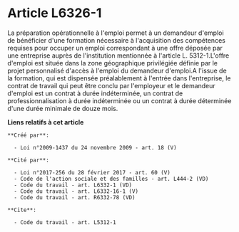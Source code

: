 # Article L6326-1

La préparation opérationnelle à l'emploi permet à un demandeur d'emploi de bénéficier d'une formation nécessaire à
l'acquisition des compétences requises pour occuper un emploi correspondant à une offre déposée par une entreprise auprès de
l'institution mentionnée à l'article L. 5312-1.L'offre d'emploi est située dans la zone géographique privilégiée définie par
le projet personnalisé d'accès à l'emploi du demandeur d'emploi.A l'issue de la formation, qui est dispensée préalablement à
l'entrée dans l'entreprise, le contrat de travail qui peut être conclu par l'employeur et le demandeur d'emploi est un
contrat à durée indéterminée, un contrat de professionnalisation à durée indéterminée ou un contrat à durée déterminée d'une
durée minimale de douze mois.

**Liens relatifs à cet article**

	**Créé par**:

	  - Loi n°2009-1437 du 24 novembre 2009 - art. 18 (V)

	**Cité par**:

	  - Loi n°2017-256 du 28 février 2017 - art. 60 (V)
	  - Code de l'action sociale et des familles - art. L444-2 (VD)
	  - Code du travail - art. L6332-1 (VD)
	  - Code du travail - art. L6332-16-1 (V)
	  - Code du travail - art. R6332-78 (VD)

	**Cite**:

	  - Code du travail - art. L5312-1
